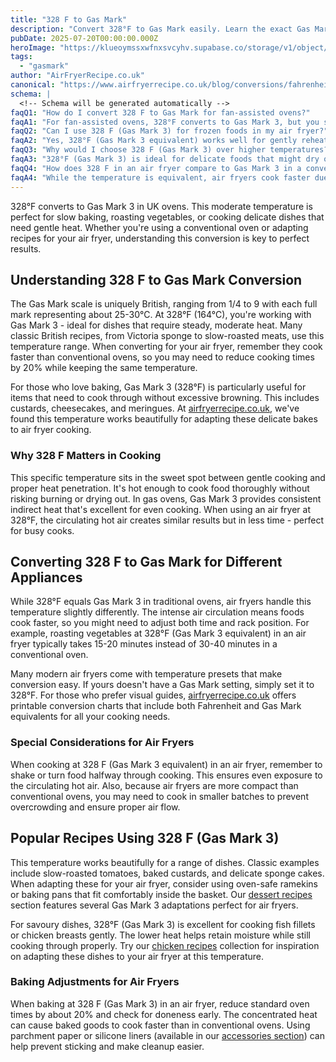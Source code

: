 ```yaml
---
title: "328 F to Gas Mark"
description: "Convert 328°F to Gas Mark easily. Learn the exact Gas Mark equivalent for ovens and air fryers, plus handy cooking tips for perfect results every time."
pubDate: 2025-07-20T00:00:00.000Z
heroImage: "https://klueoymssxwfnxsvcyhv.supabase.co/storage/v1/object/public/Shmucket/328-f-to-gas-mark.png"
tags:
  - "gasmark"
author: "AirFryerRecipe.co.uk"
canonical: "https://www.airfryerrecipe.co.uk/blog/conversions/fahrenheit-to-gas-mark/328-f-to-gas-mark"
schema: |
  <!-- Schema will be generated automatically -->
faqQ1: "How do I convert 328 F to Gas Mark for fan-assisted ovens?"
faqA1: "For fan-assisted ovens, 328°F converts to Gas Mark 3, but you should reduce the temperature by about 20°C (or use Gas Mark 2.5) as fan ovens cook more efficiently. Always check food earlier than the recipe suggests."
faqQ2: "Can I use 328 F (Gas Mark 3) for frozen foods in my air fryer?"
faqA2: "Yes, 328°F (Gas Mark 3 equivalent) works well for gently reheating frozen foods like pastries or cooked meats in an air fryer. However, for raw frozen foods, you'll typically need higher temperatures to ensure thorough cooking."
faqQ3: "Why would I choose 328 F (Gas Mark 3) over higher temperatures?"
faqA3: "328°F (Gas Mark 3) is ideal for delicate foods that might dry out or burn at higher temperatures. It's perfect for slow cooking, gentle reheating, and dishes where even cooking is more important than browning."
faqQ4: "How does 328 F in an air fryer compare to Gas Mark 3 in a conventional oven?"
faqA4: "While the temperature is equivalent, air fryers cook faster due to intense air circulation. At 328°F (Gas Mark 3 equivalent), reduce cooking times by about 20% compared to conventional oven recipes and check food regularly for doneness."
---
```

<p>328°F converts to Gas Mark 3 in UK ovens. This moderate temperature is perfect for slow baking, roasting vegetables, or cooking delicate dishes that need gentle heat. Whether you're using a conventional oven or adapting recipes for your air fryer, understanding this conversion is key to perfect results.</p>

<h2>Understanding 328 F to Gas Mark Conversion</h2>
<p>The Gas Mark scale is uniquely British, ranging from 1/4 to 9 with each full mark representing about 25-30°C. At 328°F (164°C), you're working with Gas Mark 3 - ideal for dishes that require steady, moderate heat. Many classic British recipes, from Victoria sponge to slow-roasted meats, use this temperature range. When converting for your air fryer, remember they cook faster than conventional ovens, so you may need to reduce cooking times by 20% while keeping the same temperature.</p>

<p>For those who love baking, Gas Mark 3 (328°F) is particularly useful for items that need to cook through without excessive browning. This includes custards, cheesecakes, and meringues. At <a href=https://www.airfryerrecipe.co.uk/air-fryer-conversion-chart>airfryerrecipe.co.uk</a>, we've found this temperature works beautifully for adapting these delicate bakes to air fryer cooking.</p>

<h3>Why 328 F Matters in Cooking</h3>
<p>This specific temperature sits in the sweet spot between gentle cooking and proper heat penetration. It's hot enough to cook food thoroughly without risking burning or drying out. In gas ovens, Gas Mark 3 provides consistent indirect heat that's excellent for even cooking. When using an air fryer at 328°F, the circulating hot air creates similar results but in less time - perfect for busy cooks.</p>

<h2>Converting 328 F to Gas Mark for Different Appliances</h2>
<p>While 328°F equals Gas Mark 3 in traditional ovens, air fryers handle this temperature slightly differently. The intense air circulation means foods cook faster, so you might need to adjust both time and rack position. For example, roasting vegetables at 328°F (Gas Mark 3 equivalent) in an air fryer typically takes 15-20 minutes instead of 30-40 minutes in a conventional oven.</p>

<p>Many modern air fryers come with temperature presets that make conversion easy. If yours doesn't have a Gas Mark setting, simply set it to 328°F. For those who prefer visual guides, <a href=https://www.airfryerrecipe.co.uk>airfryerrecipe.co.uk</a> offers printable conversion charts that include both Fahrenheit and Gas Mark equivalents for all your cooking needs.</p>

<h3>Special Considerations for Air Fryers</h3>
<p>When cooking at 328 F (Gas Mark 3 equivalent) in an air fryer, remember to shake or turn food halfway through cooking. This ensures even exposure to the circulating hot air. Also, because air fryers are more compact than conventional ovens, you may need to cook in smaller batches to prevent overcrowding and ensure proper air flow.</p>

<h2>Popular Recipes Using 328 F (Gas Mark 3)</h2>
<p>This temperature works beautifully for a range of dishes. Classic examples include slow-roasted tomatoes, baked custards, and delicate sponge cakes. When adapting these for your air fryer, consider using oven-safe ramekins or baking pans that fit comfortably inside the basket. Our <a href=https://www.airfryerrecipe.co.uk/recipe-category/dessert>dessert recipes</a> section features several Gas Mark 3 adaptations perfect for air fryers.</p>

<p>For savoury dishes, 328°F (Gas Mark 3) is excellent for cooking fish fillets or chicken breasts gently. The lower heat helps retain moisture while still cooking through properly. Try our <a href=https://www.airfryerrecipe.co.uk/recipe-category/chicken>chicken recipes</a> collection for inspiration on adapting these dishes to your air fryer at this temperature.</p>

<h3>Baking Adjustments for Air Fryers</h3>
<p>When baking at 328 F (Gas Mark 3) in an air fryer, reduce standard oven times by about 20% and check for doneness early. The concentrated heat can cause baked goods to cook faster than in conventional ovens. Using parchment paper or silicone liners (available in our <a href=https://www.airfryerrecipe.co.uk/air-fryer-cleaner>accessories section</a>) can help prevent sticking and make cleanup easier.</p>
